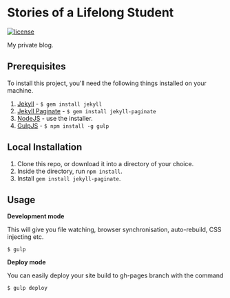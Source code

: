 Stories of a Lifelong Student
===

[![license](https://img.shields.io/badge/license-ISC-blue.svg)](https://github.com/nirgn975/Stories-of-a-Lifelong-Student/blob/master/LICENSE)

My private blog.

## Prerequisites

To install this project, you'll need the following things installed on your machine.

1. [Jekyll](http://jekyllrb.com/) - `$ gem install jekyll`
1. [Jekyll Paginate](https://jekyllrb.com/docs/pagination/) - `$ gem install jekyll-paginate`
2. [NodeJS](http://nodejs.org) - use the installer.
3. [GulpJS](https://github.com/gulpjs/gulp) - `$ npm install -g gulp`

## Local Installation

1. Clone this repo, or download it into a directory of your choice.
2. Inside the directory, run `npm install`.
3. Install `gem install jekyll-paginate`.

## Usage

**Development mode**

This will give you file watching, browser synchronisation, auto-rebuild, CSS injecting etc.

```shell
$ gulp
```

**Deploy mode**

You can easily deploy your site build to gh-pages branch with the command
```shell
$ gulp deploy
```

